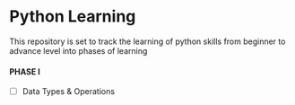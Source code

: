 # Python Learning 

This repository is set to track the learning of python skills from beginner to advance level into phases of learning


#### PHASE I
- [ ] Data Types & Operations
